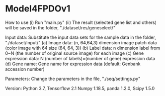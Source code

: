 # Model4FPDOv1

How to use
(i) Run "main.py"
(ii) The result (selected gene list and others) will be saved in the folder, "./dataset/res/geneselect/" 

Input data:
Substitute the input data sets for the sample data in the folder, "./dataset/input/"
(a) Image data: (n, 64,64,3) dimension image patch data (color image with 64 size (64, 64, 3))
(b) Label data: n dimension label from 0~N (the number of original source image) for each image
(c) Gene expression data: N (number of labels)×(number of gene) expression data
(d) Gene name: Gene name for expression data (default: Genbank accession number)

Parameters:
Change the parameters in the file, "./seq/settings.py"

Version:
Python 3.7, Tensorflow 2.1 Numpy 1.18.5, panda 1.2.0, Scipy 1.5.0
